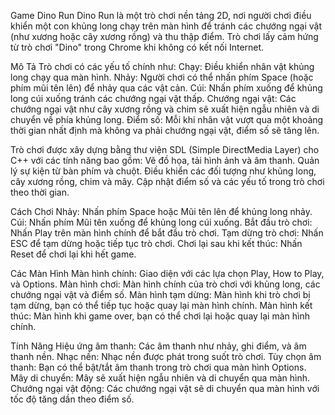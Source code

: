 Game Dino Run
Dino Run là một trò chơi nền tảng 2D, nơi người chơi điều khiển một con khủng long chạy trên màn hình để tránh các chướng ngại vật (như xương hoặc cây xương rồng) và thu thập điểm. Trò chơi lấy cảm hứng từ trò chơi "Dino" trong Chrome khi không có kết nối Internet.

Mô Tả
Trò chơi có các yếu tố chính như:
  Chạy: Điều khiển nhân vật khủng long chạy qua màn hình.
  Nhảy: Người chơi có thể nhấn phím Space (hoặc phím mũi tên lên) để nhảy qua các vật cản.
  Cúi: Nhấn phím xuống để khủng long cúi xuống tránh các chướng ngại vật thấp.
  Chướng ngại vật: Các chướng ngại vật như cây xương rồng và chim sẽ xuất hiện ngẫu nhiên và di chuyển về phía khủng long.
  Điểm số: Mỗi khi nhân vật vượt qua một khoảng thời gian nhất định mà không va phải chướng ngại vật, điểm số sẽ tăng lên.

Trò chơi được xây dựng bằng thư viện SDL (Simple DirectMedia Layer) cho C++ với các tính năng bao gồm:
  Vẽ đồ họa, tải hình ảnh và âm thanh.
  Quản lý sự kiện từ bàn phím và chuột.
  Điều khiển các đối tượng như khủng long, cây xương rồng, chim và mây.
  Cập nhật điểm số và các yếu tố trong trò chơi theo thời gian.

Cách Chơi
  Nhảy: Nhấn phím Space hoặc Mũi tên lên để khủng long nhảy.
  Cúi: Nhấn phím Mũi tên xuống để khủng long cúi xuống.
  Bắt đầu trò chơi: Nhấn Play trên màn hình chính để bắt đầu trò chơi.
  Tạm dừng trò chơi: Nhấn ESC để tạm dừng hoặc tiếp tục trò chơi.
  Chơi lại sau khi kết thúc: Nhấn Reset để chơi lại khi hết game.

Các Màn Hình
  Màn hình chính: Giao diện với các lựa chọn Play, How to Play, và Options.
  Màn hình chơi: Màn hình chính của trò chơi với khủng long, các chướng ngại vật và điểm số.
  Màn hình tạm dừng: Màn hình khi trò chơi bị tạm dừng, bạn có thể tiếp tục hoặc quay lại màn hình chính.
  Màn hình kết thúc: Màn hình khi game over, bạn có thể chơi lại hoặc quay lại màn hình chính.

Tính Năng
  Hiệu ứng âm thanh: Các âm thanh như nhảy, ghi điểm, và âm thanh nền.
  Nhạc nền: Nhạc nền được phát trong suốt trò chơi.
  Tùy chọn âm thanh: Bạn có thể bật/tắt âm thanh trong trò chơi qua màn hình Options.
  Mây di chuyển: Mây sẽ xuất hiện ngẫu nhiên và di chuyển qua màn hình.
  Chướng ngại vật động: Các chướng ngại vật sẽ di chuyển qua màn hình với tốc độ tăng dần theo điểm số.
